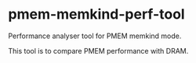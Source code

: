 # pmem-memkind-perf-tool
Performance analyser tool for PMEM memkind mode.

This tool is to compare PMEM performance with DRAM.

